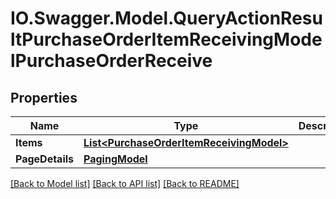 # IO.Swagger.Model.QueryActionResultPurchaseOrderItemReceivingModelPurchaseOrderReceive
## Properties

Name | Type | Description | Notes
------------ | ------------- | ------------- | -------------
**Items** | [**List&lt;PurchaseOrderItemReceivingModel&gt;**](PurchaseOrderItemReceivingModel.md) |  | [optional] 
**PageDetails** | [**PagingModel**](PagingModel.md) |  | [optional] 

[[Back to Model list]](../README.md#documentation-for-models) [[Back to API list]](../README.md#documentation-for-api-endpoints) [[Back to README]](../README.md)

